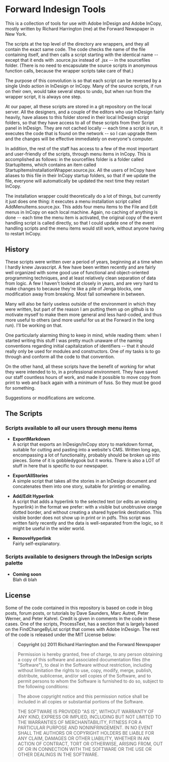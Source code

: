 # Forward Indesign Tools

This is a collection of tools for use with Adobe InDesign and Adobe InCopy, mostly written by Richard Harrington (me) at the Forward Newspaper in New York.

The scripts at the top level of the directory are wrappers, and they all contain the exact same code. The code checks the name of the file containing itself, and then calls a script starting with the identical name -- except that it ends with .source.jsx instead of .jsx -- in the sourcefiles folder. (There is no need to encapsulate the source scripts in anonymous function calls, because the wrapper scripts take care of that.)

The purpose of this convolution is so that each script can be reversed by a single Undo action in InDesign or InCopy. Many of the source scripts, if run on their own, would take several steps to undo, but when run from the wrapper script, it is always one step.

At our paper, all these scripts are stored in a git repository on the local server. All the designers, and a couple of the editors who use InDesign fairly heavily, have aliases to this folder stored in their local InDesign script folders, so that they have access to all of these scripts from their Script panel in InDesign. They are not cached locally -- each time a script is run, it executes the code that is found on the network -- so I can upgrade them and the changes will be effective immediately on everyone's computer. 

In addition, the rest of the staff has access to a few of the most important and user-friendly of the scripts, through menu items in InCopy. This is accomplished as follows: in the sourcefiles folder is a folder called StartupItems, which contains an item called StartupItemsInstallationWrapper.source.jsx. All the users of InCopy have aliases to this file in their InCopy startup folders, so that if we update the file, everyone will automatically be updated the next time they restart InCopy. 

The installation wrapper could theoretically do a lot of things, but currently it just does one thing: it executes a menu installation script called AddMenuItems.source.jsx. This adds four menu items to the File and Edit menus in InCopy on each local machine. Again, no caching of anything is done -- each time the menu item is activated, the original copy of the event handling script is called directly, so that I could update one of the event handling scripts and the menu items would still work, without anyone having to restart InCopy.


## History

These scripts were written over a period of years, beginning at a time when I hardly knew Javascript. A few have been written recently and are fairly well organized with some good use of functional and object-oriented programming techniques, and at least relatively clean separation of data from logic. A few I haven't looked at closely in years, and are very hard to make changes to because they're like a pile of Jenga blocks, one modification away from breaking. Most fall somewhere in between.

Many will also be fairly useless outside of the environment in which they were written, but part of the reason I am putting them up on github is to motivate myself to make them more general and less hard-coded, and thus more useful to others (and more useful for us at the Forward in the long run). I'll be working on that. 

One particularly alarming thing to keep in mind, while reading them: when I started writing this stuff I was pretty much unaware of the naming conventions regarding initial capitalization of identifiers -- that it should really only be used for modules and constructors. One of my tasks is to go through and conform all the code to that convention.

On the other hand, all these scripts have the benefit of working for what they were intended to to, in a professional environment. They have saved our staff countless hours of work, and made it possible to move copy from print to web and back again with a minimum of fuss. So they must be good for something.

Suggestions or modifications are welcome.


## The Scripts

### Scripts available to all our users through menu items

* __ExportMarkdown__  
A script that exports an InDesign/InCopy story to markdown format, suitable for cutting and pasting into a website's CMS. Written long ago, encompassing a lot of functionality, probably should be broken up into pieces. Some of it is gobbledygook but it works. There is also a LOT of stuff in here that is specific to our newspaper.

* __ExportAllStories__  
A simple script that takes all the stories in an InDesign document and concatenates them into one story, suitable for printing or emailing.

* __Add/Edit Hyperlink__  
A script that adds a hyperlink to the selected text (or edits an existing hyperlink) in the format we prefer: with a visible but unobtrusive orange dotted border, and without creating a shared hyperlink destination. This visible border does not show up in print or in pdfs. This script was written fairly recently and the data is well-separated from the logic, so it might be useful in the wider world.

* __RemoveHyperlink__  
Fairly self-explanatory.




### Scripts available to designers through the InDesign scripts palette

* __Coming soon__  
Blah di blah


## License

Some of the code contained in this repository is based on code in blog posts, forum posts, or tutorials by Dave Saunders, Marc Autret, Peter Werner, and Peter Kahrel. Credit is given in comments in the code in these cases. One of the scripts, ProcessText, has a section that is largely based on the FindChangeByList script that comes with Adobe InDesign. The rest of the code is released under the MIT License below:

>__Copyright (c) 2011 Richard Harrington and the Forward Newspaper__

>Permission is hereby granted, free of charge, to any person obtaining a copy of this software and associated documentation files (the "Software"), to deal in the Software without restriction, including without limitation the rights to use, copy, modify, merge, publish, distribute, sublicense, and/or sell copies of the Software, and to permit persons to whom the Software is furnished to do so, subject to the following conditions:

>The above copyright notice and this permission notice shall be included in all copies or substantial portions of the Software.

>THE SOFTWARE IS PROVIDED "AS IS", WITHOUT WARRANTY OF ANY KIND, EXPRESS OR IMPLIED, INCLUDING BUT NOT LIMITED TO THE WARRANTIES OF MERCHANTABILITY, FITNESS FOR A PARTICULAR PURPOSE AND NONINFRINGEMENT. IN NO EVENT SHALL THE AUTHORS OR COPYRIGHT HOLDERS BE LIABLE FOR ANY CLAIM, DAMAGES OR OTHER LIABILITY, WHETHER IN AN ACTION OF CONTRACT, TORT OR OTHERWISE, ARISING FROM, OUT OF OR IN CONNECTION WITH THE SOFTWARE OR THE USE OR OTHER DEALINGS IN THE SOFTWARE.